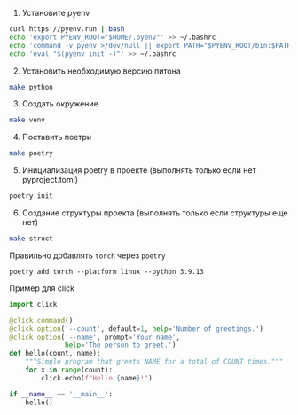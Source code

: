 1. Установите pyenv
```bash 
curl https://pyenv.run | bash
echo 'export PYENV_ROOT="$HOME/.pyenv"' >> ~/.bashrc
echo 'command -v pyenv >/dev/null || export PATH="$PYENV_ROOT/bin:$PATH"' >> ~/.bashrc
echo 'eval "$(pyenv init -)"' >> ~/.bashrc 
```

2. Установить необходимую версию питона
```bash
make python
```

3. Создать окружение
```bash
make venv
```

4. Поставить поетри
```bash
make poetry
```

5. Инициализация poetry в проекте (выполнять только если нет pyproject.toml)
```bash
poetry init
```

6. Создание структуры проекта (выполнять только если структуры еще нет)
```bash
make struct 
```

Правильно добавлять `torch` через `poetry`
```
poetry add torch --platform linux --python 3.9.13
```

Пример для click
```python
import click

@click.command()
@click.option('--count', default=1, help='Number of greetings.')
@click.option('--name', prompt='Your name',
              help='The person to greet.')
def hello(count, name):
    """Simple program that greets NAME for a total of COUNT times."""
    for x in range(count):
        click.echo(f"Hello {name}!")

if __name__ == '__main__':
    hello()
```
